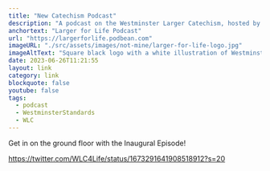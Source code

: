 ```yaml
---
title: "New Catechism Podcast"
description: "A podcast on the Westminster Larger Catechism, hosted by PCA Teaching Elders (Ministers) Matt Adams, Derrick Brite, Nick Bullock, Sean Morris, and Stephen Spinnenweber."
anchortext: "Larger for Life Podcast"
url: "https://largerforlife.podbean.com"
imageURL: "./src/assets/images/not-mine/larger-for-life-logo.jpg"
imageAltText: "Square black logo with a white illustration of Westminster Abbey and the words Larger for Life"
date: 2023-06-26T11:21:55
layout: link
category: link
blockquote: false
youtube: false
tags:
  - podcast
  - WestminsterStandards
  - WLC
---
```


Get in on the ground floor with the Inaugural Episode!

https://twitter.com/WLC4Life/status/1673291641908518912?s=20